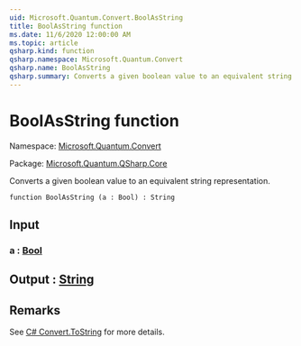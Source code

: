 ```yaml
---
uid: Microsoft.Quantum.Convert.BoolAsString
title: BoolAsString function
ms.date: 11/6/2020 12:00:00 AM
ms.topic: article
qsharp.kind: function
qsharp.namespace: Microsoft.Quantum.Convert
qsharp.name: BoolAsString
qsharp.summary: Converts a given boolean value to an equivalent string representation.
---
```


# BoolAsString function

Namespace: [Microsoft.Quantum.Convert](xref:Microsoft.Quantum.Convert)

Package: [Microsoft.Quantum.QSharp.Core](https://nuget.org/packages/Microsoft.Quantum.QSharp.Core)


Converts a given boolean value to an equivalent string representation.

```qsharp
function BoolAsString (a : Bool) : String
```


## Input

### a : [Bool](xref:microsoft.quantum.lang-ref.bool)





## Output : [String](xref:microsoft.quantum.lang-ref.string)



## Remarks

See [C# Convert.ToString](https://docs.microsoft.com/dotnet/api/system.convert.tostring?view=netframework-4.7.1#System_Convert_ToString_System_Boolean_) for more details.